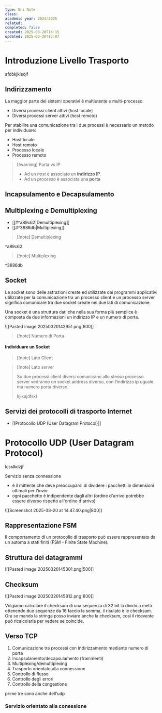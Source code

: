 ```yaml
---
type: Uni Note
class: 
academic year: 2024/2025
related: 
completed: false
created: 2025-03-20T14:15
updated: 2025-03-20T15:07
---
```

# Introduzione Livello Trasporto

afdòkjklsòjf

## Indirizzamento

La maggior parte dei sistemi operativi è multiutente e multi-processo:
- Diversi processi client attivi (host locale)
- Diversi processi server attivi (host remoto)

Per stabilire una comunicazione tra i due processi è necessario un metodo per individuare:
- Host locale
- Host remoto
- Processo locale
- Processo remoto

>[!warning] Porta vs IP
>
>- Ad un *host* è associato un **indirizzo IP**.
>- Ad un *processo* è associata una **porta**

## Incapsulamento e Decapsulamento



## Multiplexing e Demultiplexing

- [[#^a89c62|Demultiplexing]]
- [[#^3886db|Multiplexing]]

>[!note] Demultiplexing

^a89c62

>[!note] Multiplexing

^3886db

## Socket

Le socket sono delle astrazioni create ed utilizzate dai programmi applicativi utilizzate per la comunicazione tra un processo client e un processo server significa comunicare tra due socket create nei due lati di comunicazione.

Una socket é una struttura dati che nella sua forma più semplice è composta da due informazioni un indirizzo IP e un numero di porta.

![[Pasted image 20250320142951.png|800]]

>[!note] Numero di Porta


#### Individuare un Socket

>[!note] Lato Client

>[!note] Lato server
>
>Su due processi client diversi comunicano allo stesso processo server vedranno un socket address diverso, con l'indirizzo ip uguale ma numero porta diverso.
>
>kjlkajdfskl

## Servizi dei protocolli di trasporto Internet 

- [[Protocollo UDP (User Datagram Protocol)]]

# Protocollo UDP (User Datagram Protocol)

kjsslkdzjf

Servizio senza connessione
- è il mittente che deve preoccuparsi di dividere i pacchetti in dimensioni ottimali per l'invio 
- ogni pacchetto è indipendente dagli altri (ordine d'arrivo potrebbe essere diverso rispetto all'ordine d'arrivo)


![[Screenshot 2025-03-20 at 14.47.40.png|800]]

## Rappresentazione FSM

Il comportamento di un protocollo di trasporto può essere rappresentato da un automa a stati finiti (FSM - Finite State Machine).

## Struttura dei datagrammi

![[Pasted image 20250320145301.png|500]]

## Checksum

![[Pasted image 20250320145812.png|800]]

Volgiamo calcolare il checksum di una sequenza di 32 bit la divido a metà ottenendo due sequenze da 16 faccio la somma, il risulato è le checksum. Ora se mando la stringa posso inviare anche la checksum, cosi il ricevente può ricalcolarla per vedere se coincide.

## Verso TCP

1. Comunicazione tra processi con Indirizzamento mediante numero di porta
2. Incapsulamento/decapsulamento (frammenti)
3. Multiplexing/demultiplexing
4. Trasporto orientato alla connessione
5. Controllo di flusso
6. Controllo degli errori
7. Controllo della congestione

prime tre sono anche dell'udp

### Servizio orientato alla conessione

